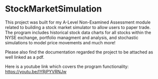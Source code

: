 # StockMarketSimulation
This project was built for my A-Level Non-Examined Assessment module related to building a stock market simulator to allow users to paper trade. The program includes historical stock data charts for all stocks within the NYSE exchange, portfolio managment and analysis, and stochastic simulations to model price movements and much more!

Please also find the documentation regarded the project to be attached as well linked as a pdf.

Here is a youtube link which covers the program functionality: https://youtu.be/IYRjPYVRNJw
